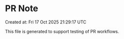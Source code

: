 # PR Note

Created at: Fri 17 Oct 2025 21:29:17 UTC

This file is generated to support testing of PR workflows.
